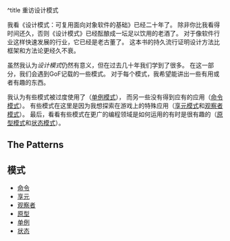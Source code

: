 ^title 重访设计模式

我看《设计模式：可复用面向对象软件的基础》已经二十年了。
除非你比我看得时间还久，否则《设计模式》已经酝酿成一坛足以饮用的老酒了。
对于像软件行业这样快速发展的行业，它已经是老古董了。
这本书的持久流行证明设计方法比框架和方法论更经久不衰。

虽然我认为*设计模式*仍然有意义，但在过去几十年我们学到了很多。
在这一部分，我们会遇到GoF记载的一些模式。
对于每个模式，我希望能讲出一些有用或者有趣的东西。

我认为有些模式被过度使用了（<a href="singleton.html">单例模式</a>），
而另一些没有得到应有的应用（<a href="command.html">命令模式</a>）。
有些模式在这里是因为我想探索在游戏上的特殊应用（<a
href="flyweight.html">享元模式</a>和<a href="observer.html">观察者模式</a>）。
最后，看看有些模式在更广的编程领域是如何运用的有时是很有趣的（<a href="prototype.html">原型模式</a>和<a href="state.html">状态模式</a>）。

## The Patterns
## 模式

  * [命令](command.html)
  * [享元](flyweight.html)
  * [观察者](observer.html)
  * [原型](prototype.html)
  * [单例](singleton.html)
  * [状态](state.html)
